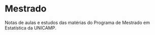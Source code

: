 # Mestrado
Notas de aulas e estudos das matérias do Programa de Mestrado em Estatística da UNICAMP.
